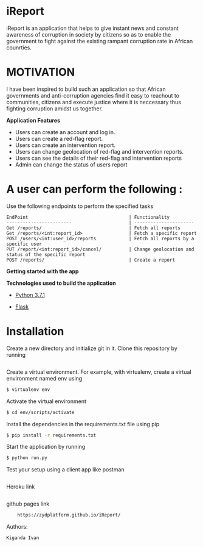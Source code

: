 
# iReport
iReport is an application that helps to give instant news and constant awareness of corruption in society
by citizens so as to enable the government to fight against the existing rampant corruption rate in African counrties. 

# MOTIVATION
I have been inspired to build such an application so that African governments and anti-corruption agencies
find it easy to reachout to communities, citizens and execute justice where it is neccessary thus fighting corruption amidst us together. 

**Application Features**
* Users can create an account and log in.
* Users can create a red-flag report.
* Users can create an intervention report.
* Users can change geolocation of red-flag and intervention reports.
* Users can see the details of their red-flag and intervention reports
* Admin can change the status of users report


# A user can perform the following :
 Use the following endpoints to perform the specified tasks 
    
    EndPoint                                     | Functionality
    ------------------------                     | ----------------------
    Get /reports/                                | Fetch all reports
    Get /reports/<int:report_id>                 | Fetch a specific report
    POST /users/<int:user_id>/reports            | Fetch all reports by a specific user
    PUT /report/<int:report_id>/cancel/          | Change geolocation and status of the specific report
    POST /reports/                               | Create a report
    
**Getting started with the app**

**Technologies used to build the application**

* [Python 3.7.1](https://docs.python.org/3/)

* [Flask](http://flask.pocoo.org/)

# Installation

Create a new directory and initialize git in it. Clone this repository by running
```sh

```
Create a virtual environment. For example, with virtualenv, create a virtual environment named env using
```sh
$ virtualenv env
```
Activate the virtual environment
```sh
$ cd env/scripts/activate
```
Install the dependencies in the requirements.txt file using pip
```sh
$ pip install -r requirements.txt
```

Start the application by running
```sh
$ python run.py
```
Test your setup using a client app like postman

```sh
```
Heroku link
```sh

```
github pages link
```sh
    https://zydplatform.github.io/iReport/
```
Authors:
```sh
Kiganda Ivan
```
